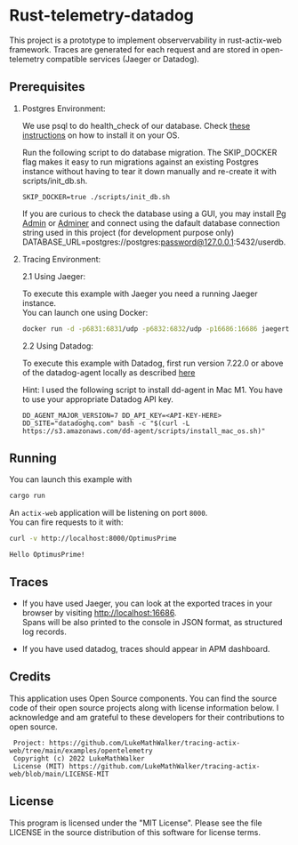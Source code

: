 # Rust-telemetry-datadog

This project is a prototype to implement observervability in rust-actix-web framework. Traces are generated for each request and are stored in open-telemetry compatible services (Jaeger or Datadog).
## Prerequisites

1. Postgres Environment:
     
     We use psql to do health_check of our database. Check [these instructions](https://www.timescale.com/blog/how-to-install-psql-on-mac-ubuntu-debian-windows/) on how to install it on your OS.

     Run the following script to do database migration. The SKIP_DOCKER flag makes it easy to run migrations against an existing Postgres instance without having to tear it down manually and re-create it with scripts/init_db.sh.

     ```
     SKIP_DOCKER=true ./scripts/init_db.sh
     ```

     If you are curious to check the database using a GUI, you may install [Pg Admin](https://www.pgadmin.org/) or [Adminer](https://www.adminer.org/) and connect using the dafault database connection string used in this project (for development purpose only) DATABASE_URL=postgres://postgres:password@127.0.0.1:5432/userdb.

2. Tracing Environment:    

    2.1 Using Jaeger:

    To execute this example with Jaeger you need a running Jaeger instance.  
    You can launch one using Docker:

    ```bash
    docker run -d -p6831:6831/udp -p6832:6832/udp -p16686:16686 jaegertracing/all-in-one:latest
    ```

    2.2 Using Datadog:

    To execute this example with Datadog, first run version 7.22.0 or above of the datadog-agent locally as described [here](https://docs.datadoghq.com/agent/)

    Hint: I used the following script to install dd-agent in Mac M1. You have to use your appropriate Datadog API key.

    ```
    DD_AGENT_MAJOR_VERSION=7 DD_API_KEY=<API-KEY-HERE> DD_SITE="datadoghq.com" bash -c "$(curl -L https://s3.amazonaws.com/dd-agent/scripts/install_mac_os.sh)"
    ```


## Running

You can launch this example with 

```bash
cargo run
```

An `actix-web` application will be listening on port `8000`.  
You can fire requests to it with:

```bash
curl -v http://localhost:8000/OptimusPrime
```
```text
Hello OptimusPrime!
```

## Traces

- If you have used Jaeger, you can look at the exported traces in your browser by visiting [http://localhost:16686](http://localhost:16686).  
Spans will be also printed to the console in JSON format, as structured log records.

- If you have used datadog, traces should appear in APM dashboard.

## Credits
This application uses Open Source components. You can find the source code of their open source projects along with license information below. I acknowledge and am grateful to these developers for their contributions to open source.

```
 Project: https://github.com/LukeMathWalker/tracing-actix-web/tree/main/examples/opentelemetry
 Copyright (c) 2022 LukeMathWalker
 License (MIT) https://github.com/LukeMathWalker/tracing-actix-web/blob/main/LICENSE-MIT
```

## License

This program is licensed under the "MIT License". Please see the file LICENSE in the source distribution of this software for license terms.